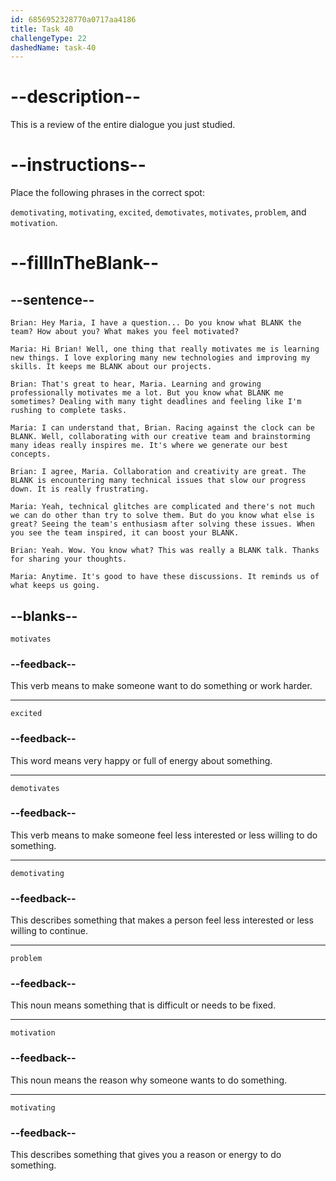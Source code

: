 ```yaml
---
id: 6856952328770a0717aa4186
title: Task 40
challengeType: 22
dashedName: task-40
---
```


<!-- REVIEW -->

# --description--

This is a review of the entire dialogue you just studied.

# --instructions--

Place the following phrases in the correct spot:

`demotivating`, `motivating`, `excited`, `demotivates`, `motivates`, `problem`, and `motivation`.

# --fillInTheBlank--

## --sentence--

`Brian: Hey Maria, I have a question... Do you know what BLANK the team? How about you? What makes you feel motivated?`

`Maria: Hi Brian! Well, one thing that really motivates me is learning new things. I love exploring many new technologies and improving my skills. It keeps me BLANK about our projects.`

`Brian: That's great to hear, Maria. Learning and growing professionally motivates me a lot. But you know what BLANK me sometimes? Dealing with many tight deadlines and feeling like I'm rushing to complete tasks.`

`Maria: I can understand that, Brian. Racing against the clock can be BLANK. Well, collaborating with our creative team and brainstorming many ideas really inspires me. It's where we generate our best concepts.`

`Brian: I agree, Maria. Collaboration and creativity are great. The BLANK is encountering many technical issues that slow our progress down. It is really frustrating.`

`Maria: Yeah, technical glitches are complicated and there's not much we can do other than try to solve them. But do you know what else is great? Seeing the team's enthusiasm after solving these issues. When you see the team inspired, it can boost your BLANK.`

`Brian: Yeah. Wow. You know what? This was really a BLANK talk. Thanks for sharing your thoughts.`

`Maria: Anytime. It's good to have these discussions. It reminds us of what keeps us going.`

## --blanks--

`motivates`

### --feedback--

This verb means to make someone want to do something or work harder.

---

`excited`

### --feedback--

This word means very happy or full of energy about something.

---

`demotivates`

### --feedback--

This verb means to make someone feel less interested or less willing to do something.

---

`demotivating`

### --feedback--

This describes something that makes a person feel less interested or less willing to continue.

---

`problem`

### --feedback--

This noun means something that is difficult or needs to be fixed.

---

`motivation`

### --feedback--

This noun means the reason why someone wants to do something.

---

`motivating`

### --feedback--

This describes something that gives you a reason or energy to do something.

